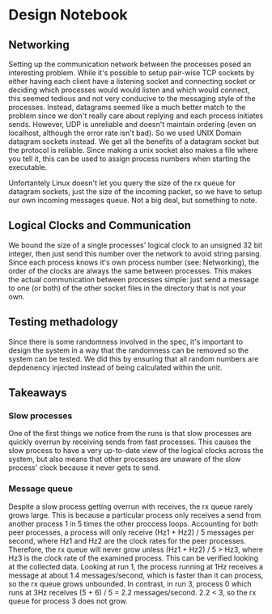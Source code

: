 # Design Notebook

## Networking

Setting up the communication network between the processes posed an interesting
problem. While it's possible to setup pair-wise TCP sockets by either having
each client have a listening socket and connecting socket or deciding which
processes would would listen and which would connect, this seemed tedious and 
not very conducive to the messaging style of the processes. Instead, datagrams
seemed like a much better match to the problem since we don't really care about
replying and each process initiates sends. However, UDP is unreliable
and doesn't maintain ordering (even on localhost, although the error rate isn't
bad). So we used UNIX Domain datagram sockets instead. We get all the benefits of
a datagram socket but the protocol is reliable. Since making a unix socket
also makes a file where you tell it, this can be used to assign process numbers
when starting the executable.

Unfortantely Linux doesn't let you query the size of the rx queue for datagram
sockets, just the size of the incoming packet, so we have to setup our own
incoming messages queue. Not a big deal, but something to note.

## Logical Clocks and Communication

We bound the size of a single processes' logical clock to an unsigned 32 bit
integer, then just send this number over the network to avoid string parsing.
Since each process knows it's own process number (see: Networking), the order
of the clocks are always the same between processes. This makes the actual
communication between processes simple: just send a message to one (or both) 
of the other socket files in the directory that is not your own.

## Testing methadology

Since there is some randomness involved in the spec, it's important to design
the system in a way that the randomness can be removed so the system can be
tested. We did this by ensuring that all random numbers are depdenency injected
instead of being calculated within the unit.

## Takeaways

### Slow processes

One of the first things we notice from the runs is that slow processes are quickly
overrun by receiving sends from fast processes. This causes the slow process to
have a very up-to-date view of the logical clocks across the system, but also
means that other processes are unaware of the slow process' clock because it
never gets to send.

### Message queue

Despite a slow process getting overrun with receives, the rx queue rarely grows
large. This is because a particular process only receives a send from another
process 1 in 5 times the other proccess loops. Accounting for both peer processes,
a process will only receive (Hz1 + Hz2) / 5 messages per second, where Hz1 and Hz2
are the clock rates for the peer processes. Therefore, the rx queue will never
grow unless (Hz1 + Hz2) / 5 > Hz3, where Hz3 is the clock rate of the examined
process. This can be verified looking at the collected data. Looking at run 1, 
the process running at 1Hz receives a message at about 1.4 messages/second, which
is faster than it can process, so the rx queue grows unbounded. In contrast,
in run 3, process 0 which runs at 3Hz receives (5 + 6) / 5 = 2.2 messages/second.
2.2 < 3, so the rx queue for process 3 does not grow.
